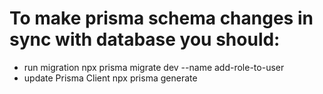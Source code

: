 # To make prisma schema changes in sync with database you should:

-   run migration
    npx prisma migrate dev --name add-role-to-user
-   update Prisma Client
    npx prisma generate
